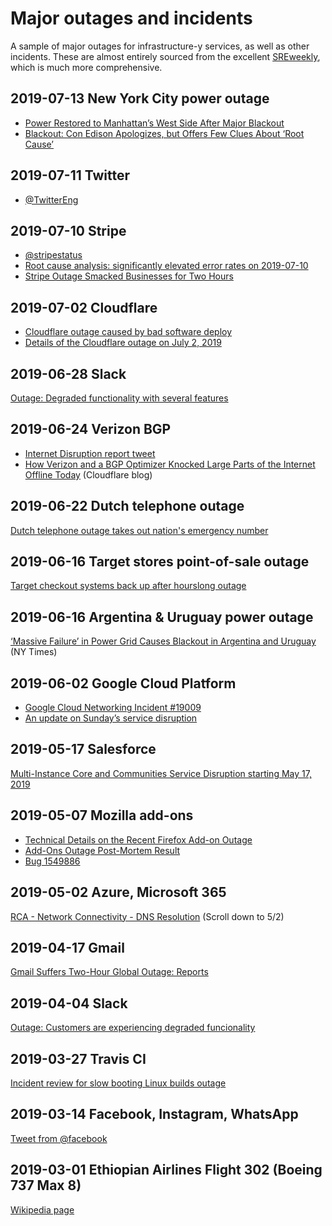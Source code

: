# Major outages and incidents

A sample of major outages for infrastructure-y services, as well as other
incidents. These are almost entirely sourced from the excellent [SREweekly](http://sreweekly.com/?s=outages), which is much more comprehensive.

## 2019-07-13 New York City power outage

* [Power Restored to Manhattan’s West Side After Major Blackout](https://www.nytimes.com/2019/07/13/nyregion/nyc-power-outage.html?module=inline)
* [Blackout: Con Edison Apologizes, but Offers Few Clues About ‘Root Cause’](https://www.nytimes.com/2019/07/14/nyregion/nyc-power-outage-con-edison.html?action=click&module=Top%20Stories&pgtype=Homepage)

## 2019-07-11 Twitter

* [@TwitterEng](https://twitter.com/TwitterEng/status/1149415716228984832)

## 2019-07-10 Stripe

* [@stripestatus](https://twitter.com/stripestatus/status/1149152970950373377<Paste>)
* [Root cause analysis: significantly elevated error rates on 2019-07-10](https://stripe.com/rcas/2019-07-10)
* [Stripe Outage Smacked Businesses for Two Hours](https://fortune.com/2019/07/11/stripe-outage-technology-payment-processing/)


## 2019-07-02 Cloudflare

* [Cloudflare outage caused by bad software deploy](https://blog.cloudflare.com/cloudflare-outage/)
* [Details of the Cloudflare outage on July 2, 2019](https://blog.cloudflare.com/details-of-the-cloudflare-outage-on-july-2-2019/)

## 2019-06-28 Slack

[Outage: Degraded functionality with several features](https://status.slack.com/2019-06/9f63d8e30ee85f46)

## 2019-06-24 Verizon BGP

* [Internet Disruption report tweet](https://twitter.com/InternetDsrptns/status/1143159197191815168)
* [How Verizon and a BGP Optimizer Knocked Large Parts of the Internet Offline Today](https://blog.cloudflare.com/how-verizon-and-a-bgp-optimizer-knocked-large-parts-of-the-internet-offline-today/) (Cloudflare blog)

## 2019-06-22 Dutch telephone outage

[Dutch telephone outage takes out nation's emergency number](https://news.yahoo.com/dutch-telephone-outage-hits-emergency-150300556.html)

## 2019-06-16 Target stores point-of-sale outage

[Target checkout systems back up after hourslong outage](http://www.startribune.com/target-cash-registers-down-across-united-states-outage-pos/511350631/)

## 2019-06-16 Argentina & Uruguay power outage

[‘Massive Failure’ in Power Grid Causes Blackout in Argentina and Uruguay](https://www.nytimes.com/2019/06/16/world/americas/power-outage-argentina-uruguay.html) (NY Times)

## 2019-06-02 Google Cloud Platform

* [Google Cloud Networking Incident #19009](https://status.cloud.google.com/incident/cloud-networking/19009)
* [An update on Sunday’s service disruption](https://cloud.google.com/blog/topics/inside-google-cloud/an-update-on-sundays-service-disruption)


## 2019-05-17 Salesforce

[Multi-Instance Core and Communities Service Disruption starting May 17, 2019](https://help.salesforce.com/articleView?id=000320234&mode=1&type=1)

## 2019-05-07 Mozilla add-ons

* [Technical Details on the Recent Firefox Add-on Outage](https://hacks.mozilla.org/2019/05/technical-details-on-the-recent-firefox-add-on-outage/)
* [Add-Ons Outage Post-Mortem Result](https://hacks.mozilla.org/2019/07/add-ons-outage-post-mortem-result/)
* [Bug 1549886](https://bugzilla.mozilla.org/show_bug.cgi?id=1549886)

## 2019-05-02 Azure, Microsoft 365

[RCA - Network Connectivity - DNS Resolution](https://status.azure.com/en-us/status/history) (Scroll down to 5/2)

## 2019-04-17 Gmail

[Gmail Suffers Two-Hour Global Outage: Reports](https://www.mediapost.com/publications/article/334733/gmail-suffers-two-hour-global-outage-reports.html)

## 2019-04-04 Slack

[Outage: Customers are experiencing degraded funcionality](https://status.slack.com/2019-04/cd8c3560451f0724)

## 2019-03-27 Travis CI

[Incident review for slow booting Linux builds outage](https://blog.travis-ci.com/2019-04-11-incident-review-slow-booting-Linux-builds-outage)


## 2019-03-14 Facebook, Instagram, WhatsApp

[Tweet from @facebook](https://twitter.com/facebook/status/1106229690069442560)


## 2019-03-01 Ethiopian Airlines Flight 302 (Boeing 737 Max 8)

[Wikipedia page](https://en.wikipedia.org/wiki/Ethiopian_Airlines_Flight_302)
